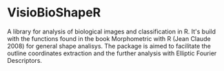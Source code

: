 # VisioBioShapeR

A library for analysis of biological images and classification in R. It's build with the functions found in the book Morphometric with R (Jean Claude 2008) for general shape analisys. The package is aimed to facilitate the outline coordinates extraction and the further analysis with Elliptic Fourier Descriptors.  
